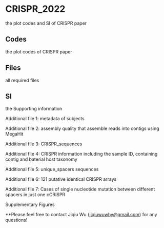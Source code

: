 # CRISPR_2022
the plot codes and SI of CRISPR paper

## Codes
the plot codes of CRISPR paper

## Files
all required files

## SI
the Supporting information

Additional file 1: metadata of subjects 

Additional file 2: assembly quality that assemble reads into contigs using MegaHit 

Additional file 3: CRISPR_sequences 

Additional file 4: CRISPR information including the sample ID, containing contig and baterial host taxonomy

Additional file 5: unique_spacers sequences 

Additional file 6: 121 putative identical CRISPR arrays

Additional file 7: Cases of single nucleotide mutation between different spacers in just one cCRISPR

Supplementary Figures

**Please feel free to contact Jiqiu Wu (jiqiuwuwhy@gmail.com) for any questions!

